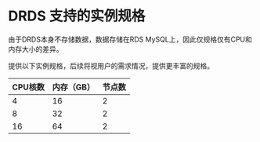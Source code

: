 # DRDS 支持的实例规格
由于DRDS本身不存储数据，数据存储在RDS MySQL上，因此仅规格仅有CPU和内存大小的差异。

提供以下实例规格，后续将视用户的需求情况，提供更丰富的规格。

|CPU核数|内存（GB）|节点数|
|-|-|-|
|4|16|2|
|8|32|2|
|16|64|2|

